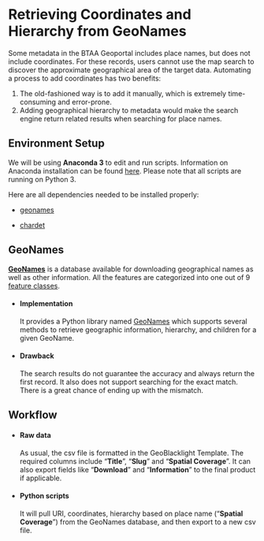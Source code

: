 # Retrieving Coordinates and Hierarchy from GeoNames

Some metadata in the BTAA Geoportal includes place names, but does not include coordinates. For these records, users cannot use the map search to discover the approximate geographical area of the target data. Automating a process to add coordinates has two benefits: 

1. The old-fashioned way is to add it manually, which is extremely time-consuming and error-prone. 
2. Adding geographical hierarchy to metadata would make the search engine return related results when searching for place names.



## Environment Setup

We will be using **Anaconda 3** to edit and run scripts. Information on Anaconda installation can be found [here](https://docs.anaconda.com/anaconda/install/). Please note that all scripts are running on Python 3. 

Here are all dependencies needed to be installed properly: 

- [geonames](https://geocoder.readthedocs.io/providers/GeoNames.html) 

- [chardet](https://chardet.readthedocs.io/en/latest/index.html)

  


## GeoNames

**<a href='http://www.geonames.org/'>GeoNames</a>** is a database available for downloading geographical names as well as other information. All the features are categorized into one out of 9 [feature classes](https://www.geonames.org/export/codes.html).

- #### Implementation

  It provides a Python library named [GeoNames](https://geocoder.readthedocs.io/providers/GeoNames.html) which supports several methods to retrieve geographic information, hierarchy, and children for a given GeoName. 

- #### Drawback

  The search results do not guarantee the accuracy and always return the first record. It also does not support searching for the exact match. There is a great chance of ending up with the mismatch. 

  

## Workflow
- #### Raw data

  As usual, the csv file is formatted in the GeoBlacklight Template. The required columns include “**Title**”, “**Slug**” and “**Spatial Coverage**”. It can also export fields like “**Download**” and “**Information**” to the final product if applicable. 

- #### Python scripts

  It will pull URI, coordinates, hierarchy based on place name (“**Spatial Coverage**”) from the GeoNames database, and then export to a new csv file. 
